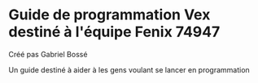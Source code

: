 # Guide de programmation Vex destiné à l'équipe Fenix 74947
Créé pas Gabriel Bossé

Un guide destiné à aider à les gens voulant se lancer en programmation

